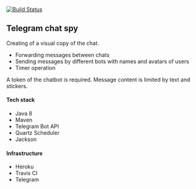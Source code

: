[![Build Status](https://app.travis-ci.com/xxcw/telegram-chat-spy.svg?branch=main)](https://app.travis-ci.com/github/xxcw/telegram-chat-spy)

## Telegram chat spy

Creating of a visual copy of the chat.

- Forwarding messages between chats
- Sending messages by different bots with names and avatars of users
- Timer operation

A token of the chatbot is required.
Message content is limited by text and stickers.

#### Tech stack
- Java 8
- Maven
- Telegram Bot API
- Quartz Scheduler
- Jackson

#### Infrastructure
- Heroku
- Travis CI
- Telegram
